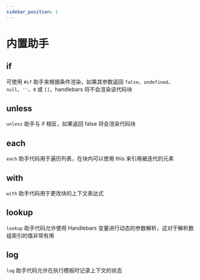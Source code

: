 ```yaml
---
sidebar_position: 1
---
```


# 内置助手

## if

可使用 `#if` 助手来根据条件渲染，如果其参数返回 `false`、`undefined`、`null`、`''`、`0` 或 `[]`，handlebars 将不会渲染该代码块

## unless

`unless` 助手与 if 相反，如果返回 false 将会渲染代码块

## each

`each` 助手代码用于遍历列表，在块内可以使用 this 来引用被迭代的元素

## with

`with` 助手代码用于更改块的上下文表达式

## lookup

`lookup` 助手代码允许使用 Handlebars 变量进行动态的参数解析，这对于解析数组索引的值非常有用

## log

`log` 助手代码允许在执行模板时记录上下文的状态
